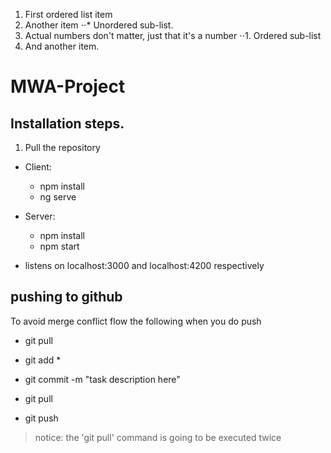 1. First ordered list item
2. Another item
  ⋅⋅* Unordered sub-list. 
1. Actual numbers don't matter, just that it's a number
  ⋅⋅1. Ordered sub-list
4. And another item.


# MWA-Project

## Installation steps.

1. Pull the repository

- Client: 
  - npm install 
  - ng serve

- Server: 
  - npm install
  - npm start

- listens on localhost:3000 and localhost:4200 respectively


## pushing to github 
To avoid merge conflict flow the following when you do push

- git pull

- git add *
- git commit -m "task description here"

- git pull   

- git push


>notice: the 'git pull' command is going to be executed twice 